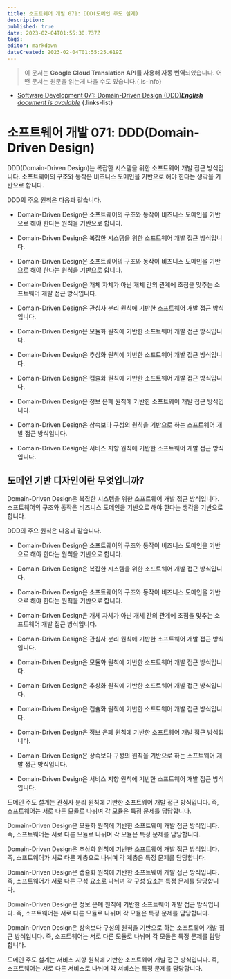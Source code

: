 ```yaml
---
title: 소프트웨어 개발 071: DDD(도메인 주도 설계)
description: 
published: true
date: 2023-02-04T01:55:30.737Z
tags: 
editor: markdown
dateCreated: 2023-02-04T01:55:25.619Z
---
```


> 이 문서는 **Google Cloud Translation API를 사용해 자동 번역**되었습니다.
어떤 문서는 원문을 읽는게 나을 수도 있습니다.{.is-info}



- [Software Development 071: Domain-Driven Design (DDD)***English** document is available*](/en/Knowledge-base/Software-Development/Learning/software-development-071-domain-driven-design-ddd)
{.links-list}


# 소프트웨어 개발 071: DDD(Domain-Driven Design)

DDD(Domain-Driven Design)는 복잡한 시스템을 위한 소프트웨어 개발 접근 방식입니다. 소프트웨어의 구조와 동작은 비즈니스 도메인을 기반으로 해야 한다는 생각을 기반으로 합니다.

DDD의 주요 원칙은 다음과 같습니다.

* Domain-Driven Design은 소프트웨어의 구조와 동작이 비즈니스 도메인을 기반으로 해야 한다는 원칙을 기반으로 합니다.

* Domain-Driven Design은 복잡한 시스템을 위한 소프트웨어 개발 접근 방식입니다.

* Domain-Driven Design은 소프트웨어의 구조와 동작이 비즈니스 도메인을 기반으로 해야 한다는 원칙을 기반으로 합니다.

* Domain-Driven Design은 개체 자체가 아닌 개체 간의 관계에 초점을 맞추는 소프트웨어 개발 접근 방식입니다.

* Domain-Driven Design은 관심사 분리 원칙에 기반한 소프트웨어 개발 접근 방식입니다.

* Domain-Driven Design은 모듈화 원칙에 기반한 소프트웨어 개발 접근 방식입니다.

* Domain-Driven Design은 추상화 원칙에 기반한 소프트웨어 개발 접근 방식입니다.

* Domain-Driven Design은 캡슐화 원칙에 기반한 소프트웨어 개발 접근 방식입니다.

* Domain-Driven Design은 정보 은폐 원칙에 기반한 소프트웨어 개발 접근 방식입니다.

* Domain-Driven Design은 상속보다 구성의 원칙을 기반으로 하는 소프트웨어 개발 접근 방식입니다.

* Domain-Driven Design은 서비스 지향 원칙에 기반한 소프트웨어 개발 접근 방식입니다.

## 도메인 기반 디자인이란 무엇입니까?

Domain-Driven Design은 복잡한 시스템을 위한 소프트웨어 개발 접근 방식입니다. 소프트웨어의 구조와 동작은 비즈니스 도메인을 기반으로 해야 한다는 생각을 기반으로 합니다.

DDD의 주요 원칙은 다음과 같습니다.

* Domain-Driven Design은 소프트웨어의 구조와 동작이 비즈니스 도메인을 기반으로 해야 한다는 원칙을 기반으로 합니다.

* Domain-Driven Design은 복잡한 시스템을 위한 소프트웨어 개발 접근 방식입니다.

* Domain-Driven Design은 소프트웨어의 구조와 동작이 비즈니스 도메인을 기반으로 해야 한다는 원칙을 기반으로 합니다.

* Domain-Driven Design은 개체 자체가 아닌 개체 간의 관계에 초점을 맞추는 소프트웨어 개발 접근 방식입니다.

* Domain-Driven Design은 관심사 분리 원칙에 기반한 소프트웨어 개발 접근 방식입니다.

* Domain-Driven Design은 모듈화 원칙에 기반한 소프트웨어 개발 접근 방식입니다.

* Domain-Driven Design은 추상화 원칙에 기반한 소프트웨어 개발 접근 방식입니다.

* Domain-Driven Design은 캡슐화 원칙에 기반한 소프트웨어 개발 접근 방식입니다.

* Domain-Driven Design은 정보 은폐 원칙에 기반한 소프트웨어 개발 접근 방식입니다.

* Domain-Driven Design은 상속보다 구성의 원칙을 기반으로 하는 소프트웨어 개발 접근 방식입니다.

* Domain-Driven Design은 서비스 지향 원칙에 기반한 소프트웨어 개발 접근 방식입니다.

도메인 주도 설계는 관심사 분리 원칙에 기반한 소프트웨어 개발 접근 방식입니다. 즉, 소프트웨어는 서로 다른 모듈로 나뉘며 각 모듈은 특정 문제를 담당합니다.

Domain-Driven Design은 모듈화 원칙에 기반한 소프트웨어 개발 접근 방식입니다. 즉, 소프트웨어는 서로 다른 모듈로 나뉘며 각 모듈은 특정 문제를 담당합니다.

Domain-Driven Design은 추상화 원칙에 기반한 소프트웨어 개발 접근 방식입니다. 즉, 소프트웨어가 서로 다른 계층으로 나뉘며 각 계층은 특정 문제를 담당합니다.

Domain-Driven Design은 캡슐화 원칙에 기반한 소프트웨어 개발 접근 방식입니다. 즉, 소프트웨어가 서로 다른 구성 요소로 나뉘며 각 구성 요소는 특정 문제를 담당합니다.

Domain-Driven Design은 정보 은폐 원칙에 기반한 소프트웨어 개발 접근 방식입니다. 즉, 소프트웨어는 서로 다른 모듈로 나뉘며 각 모듈은 특정 문제를 담당합니다.

Domain-Driven Design은 상속보다 구성의 원칙을 기반으로 하는 소프트웨어 개발 접근 방식입니다. 즉, 소프트웨어는 서로 다른 모듈로 나뉘며 각 모듈은 특정 문제를 담당합니다.

도메인 주도 설계는 서비스 지향 원칙에 기반한 소프트웨어 개발 접근 방식입니다. 즉, 소프트웨어는 서로 다른 서비스로 나뉘며 각 서비스는 특정 문제를 담당합니다.